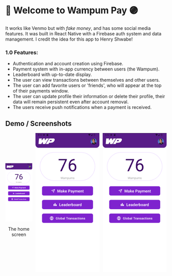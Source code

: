 # 👋 Welcome to Wampum Pay 🟣

It works like Venmo but with _fake money_, and has some social media features. It was built in React Native with a Firebase auth system and data management. I credit the idea for this app to Henry Shwabe!

### 1.0 Features:
- Authentication and account creation using Firebase.
- Payment system with in-app currency between users (the Wampum).
- Leaderboard with up-to-date display.
- The user can view transactions between themselves and other users.
- The user can add favorite users or 'friends', who will appear at the top of their payments window.
- The user can update profile their information or delete their profile, their data will remain persistent even after account removal.
- The users receive push notifications when a payment is received.

## Demo / Screenshots

<div style="display:flex; flex-direction:row; gap:10px; justify-content: center;">
  <div style="display: flex; flex-direction:column; justify-content:center">
    <img src="/demo-pictures/Home.png" width="200" />
    <p style="text-align: center">The home screen</p>
  </div>
  <img src="/demo-pictures/Home.png" width="200" />
  <img src="/demo-pictures/Home.png" width="200" />
</div>


